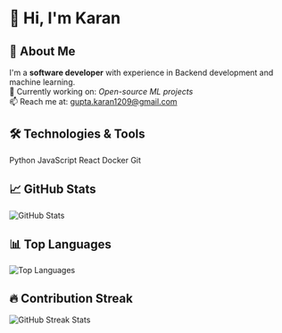 
  <h1>👋 Hi, I'm Karan</h1>

  <h2>🚀 About Me</h2>
  <p>
    I'm a <strong>software developer</strong> with experience in Backend development and machine learning.<br>
    🔭 Currently working on: <em>Open-source ML projects</em><br>
<!--     🌱 Learning: <em>Rust and MLOps</em><br> -->
<!--     💬 Ask me about: <em>React, Python, GitHub Actions</em><br> -->
    📫 Reach me at: <a href="gupta.karan1209@gmail.com">gupta.karan1209@gmail.com</a>
  </p>

  <h2>🛠️ Technologies & Tools</h2>
  <div>
    <span class="badge">Python</span>
    <span class="badge">JavaScript</span>
    <span class="badge">React</span>
    <span class="badge">Docker</span>
    <span class="badge">Git</span>
  </div>

  <h2>📈 GitHub Stats</h2>
  <img src="https://github-readme-stats.vercel.app/api?username=Shadowking912&show_icons=true&hide_title=true" alt="GitHub Stats">

  <h2>📊 Top Languages</h2>
  <img src="https://github-readme-stats.vercel.app/api/top-langs/?username=Shadowking912&layout=compact" alt="Top Languages">

  <h2>🔥 Contribution Streak</h2>
  <img src="https://github-readme-streak-stats.herokuapp.com/?user=Shadowking912&theme=default" alt="GitHub Streak Stats">

</body>
</html>
